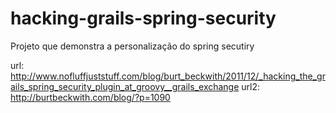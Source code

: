 hacking-grails-spring-security
==============================

Projeto que demonstra a personalização do spring secutiry

url: http://www.nofluffjuststuff.com/blog/burt_beckwith/2011/12/_hacking_the_grails_spring_security_plugin_at_groovy__grails_exchange
url2: http://burtbeckwith.com/blog/?p=1090
